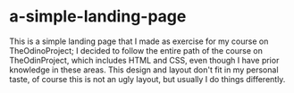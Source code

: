 # a-simple-landing-page

This is a simple landing page that I made as exercise for my course on TheOdinoProject; I decided to follow the entire path of the course on TheOdinProject, which includes HTML and CSS, even though I have prior knowledge in these areas.
This design and layout don't fit in my personal taste, of course this is not an ugly layout, but usually I do things differently.
